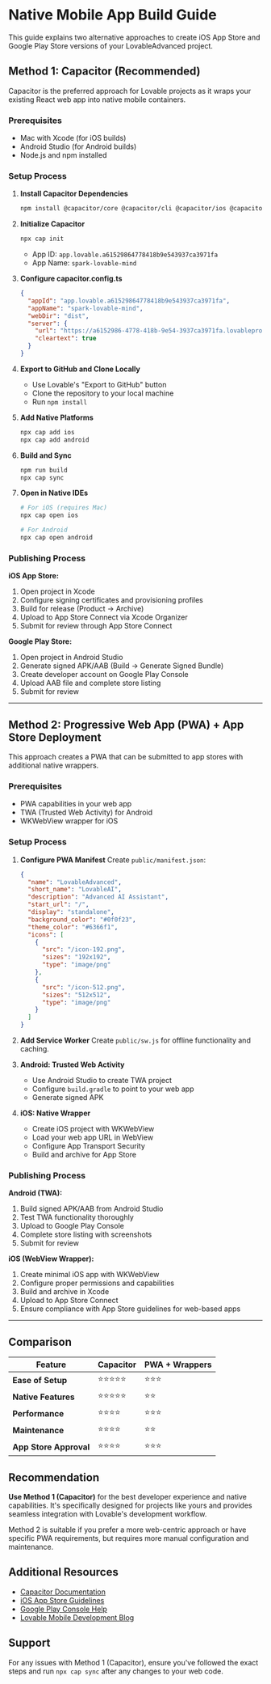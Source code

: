 # Native Mobile App Build Guide

This guide explains two alternative approaches to create iOS App Store and Google Play Store versions of your LovableAdvanced project.

## Method 1: Capacitor (Recommended)

Capacitor is the preferred approach for Lovable projects as it wraps your existing React web app into native mobile containers.

### Prerequisites
- Mac with Xcode (for iOS builds)
- Android Studio (for Android builds)
- Node.js and npm installed

### Setup Process

1. **Install Capacitor Dependencies**
   ```bash
   npm install @capacitor/core @capacitor/cli @capacitor/ios @capacitor/android
   ```

2. **Initialize Capacitor**
   ```bash
   npx cap init
   ```
   - App ID: `app.lovable.a61529864778418b9e543937ca3971fa`
   - App Name: `spark-lovable-mind`

3. **Configure capacitor.config.ts**
   ```json
   {
     "appId": "app.lovable.a61529864778418b9e543937ca3971fa",
     "appName": "spark-lovable-mind",
     "webDir": "dist",
     "server": {
       "url": "https://a6152986-4778-418b-9e54-3937ca3971fa.lovableproject.com?forceHideBadge=true",
       "cleartext": true
     }
   }
   ```

4. **Export to GitHub and Clone Locally**
   - Use Lovable's "Export to GitHub" button
   - Clone the repository to your local machine
   - Run `npm install`

5. **Add Native Platforms**
   ```bash
   npx cap add ios
   npx cap add android
   ```

6. **Build and Sync**
   ```bash
   npm run build
   npx cap sync
   ```

7. **Open in Native IDEs**
   ```bash
   # For iOS (requires Mac)
   npx cap open ios
   
   # For Android
   npx cap open android
   ```

### Publishing Process

**iOS App Store:**
1. Open project in Xcode
2. Configure signing certificates and provisioning profiles
3. Build for release (Product → Archive)
4. Upload to App Store Connect via Xcode Organizer
5. Submit for review through App Store Connect

**Google Play Store:**
1. Open project in Android Studio
2. Generate signed APK/AAB (Build → Generate Signed Bundle)
3. Create developer account on Google Play Console
4. Upload AAB file and complete store listing
5. Submit for review

---

## Method 2: Progressive Web App (PWA) + App Store Deployment

This approach creates a PWA that can be submitted to app stores with additional native wrappers.

### Prerequisites
- PWA capabilities in your web app
- TWA (Trusted Web Activity) for Android
- WKWebView wrapper for iOS

### Setup Process

1. **Configure PWA Manifest**
   Create `public/manifest.json`:
   ```json
   {
     "name": "LovableAdvanced",
     "short_name": "LovableAI",
     "description": "Advanced AI Assistant",
     "start_url": "/",
     "display": "standalone",
     "background_color": "#0f0f23",
     "theme_color": "#6366f1",
     "icons": [
       {
         "src": "/icon-192.png",
         "sizes": "192x192",
         "type": "image/png"
       },
       {
         "src": "/icon-512.png",
         "sizes": "512x512",
         "type": "image/png"
       }
     ]
   }
   ```

2. **Add Service Worker**
   Create `public/sw.js` for offline functionality and caching.

3. **Android: Trusted Web Activity**
   - Use Android Studio to create TWA project
   - Configure `build.gradle` to point to your web app
   - Generate signed APK

4. **iOS: Native Wrapper**
   - Create iOS project with WKWebView
   - Load your web app URL in WebView
   - Configure App Transport Security
   - Build and archive for App Store

### Publishing Process

**Android (TWA):**
1. Build signed APK/AAB from Android Studio
2. Test TWA functionality thoroughly
3. Upload to Google Play Console
4. Complete store listing with screenshots
5. Submit for review

**iOS (WebView Wrapper):**
1. Create minimal iOS app with WKWebView
2. Configure proper permissions and capabilities
3. Build and archive in Xcode
4. Upload to App Store Connect
5. Ensure compliance with App Store guidelines for web-based apps

---

## Comparison

| Feature | Capacitor | PWA + Wrappers |
|---------|-----------|----------------|
| **Ease of Setup** | ⭐⭐⭐⭐⭐ | ⭐⭐⭐ |
| **Native Features** | ⭐⭐⭐⭐⭐ | ⭐⭐ |
| **Performance** | ⭐⭐⭐⭐ | ⭐⭐⭐ |
| **Maintenance** | ⭐⭐⭐⭐ | ⭐⭐ |
| **App Store Approval** | ⭐⭐⭐⭐ | ⭐⭐⭐ |

## Recommendation

**Use Method 1 (Capacitor)** for the best developer experience and native capabilities. It's specifically designed for projects like yours and provides seamless integration with Lovable's development workflow.

Method 2 is suitable if you prefer a more web-centric approach or have specific PWA requirements, but requires more manual configuration and maintenance.

## Additional Resources

- [Capacitor Documentation](https://capacitorjs.com/docs)
- [iOS App Store Guidelines](https://developer.apple.com/app-store/guidelines/)
- [Google Play Console Help](https://support.google.com/googleplay/android-developer/)
- [Lovable Mobile Development Blog](https://lovable.dev/blogs/TODO)

## Support

For any issues with Method 1 (Capacitor), ensure you've followed the exact steps and run `npx cap sync` after any changes to your web code.